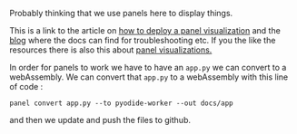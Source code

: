 Probably thinking that we use panels here to display things.

This is a link to the article on [how to deploy a panel visualization](https://towardsdatascience.com/how-to-deploy-a-panel-visualization-dashboard-to-github-pages-2f520fd8660) and the [blog](https://blog.holoviz.org) where the docs can find for troubleshooting etc. If you the like the resources there is also this about [panel visualizations.](https://towardsdatascience.com/3-ways-to-build-a-panel-visualization-dashboard-6e14148f529d)

In order for panels to work we have to have an `app.py` we can convert to a webAssembly. We can convert that `app.py` to a webAssembly with this line of code :

`panel convert app.py --to pyodide-worker --out docs/app` 

and then we update and push the files to github.

